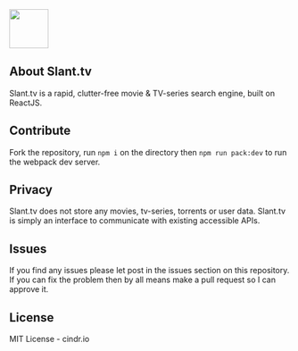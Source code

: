 <img src="http://i.imgur.com/Zu5L3F5.png" height="70">

## About Slant.tv
Slant.tv is a rapid, clutter-free movie & TV-series search engine, built on ReactJS.

## Contribute
Fork the repository, run `npm i` on the directory then `npm run pack:dev` to run the webpack dev server.

## Privacy
Slant.tv does not store any movies, tv-series, torrents or user data. Slant.tv is simply an interface to communicate with existing accessible APIs.

## Issues
If you find any issues please let post in the issues section on this repository. If you can fix the problem then by all means make a pull request so I can approve it.

## License
MIT License - cindr.io
